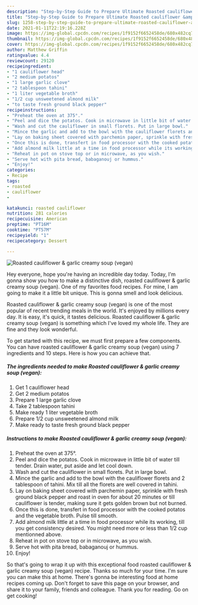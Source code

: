 ```yaml
---
description: "Step-by-Step Guide to Prepare Ultimate Roasted cauliflower &amp;amp; garlic creamy soup (vegan)"
title: "Step-by-Step Guide to Prepare Ultimate Roasted cauliflower &amp;amp; garlic creamy soup (vegan)"
slug: 1258-step-by-step-guide-to-prepare-ultimate-roasted-cauliflower-and-amp-garlic-creamy-soup-vegan
date: 2021-01-11T22:19:16.228Z
image: https://img-global.cpcdn.com/recipes/1f9152f6652458de/680x482cq70/roasted-cauliflower-garlic-creamy-soup-vegan-recipe-main-photo.jpg
thumbnail: https://img-global.cpcdn.com/recipes/1f9152f6652458de/680x482cq70/roasted-cauliflower-garlic-creamy-soup-vegan-recipe-main-photo.jpg
cover: https://img-global.cpcdn.com/recipes/1f9152f6652458de/680x482cq70/roasted-cauliflower-garlic-creamy-soup-vegan-recipe-main-photo.jpg
author: Matthew Griffin
ratingvalue: 4.4
reviewcount: 29120
recipeingredient:
- "1 cauliflower head"
- "2 medium potatos"
- "1 large garlic clove"
- "2 tablespoon tahini"
- "1 liter vegetable broth"
- "1/2 cup unsweetened almond milk"
- "to taste fresh ground black pepper"
recipeinstructions:
- "Preheat the oven at 375°."
- "Peel and dice the potatos. Cook in microwave in little bit of water till tender. Drain water, put aside and let cool down."
- "Wash and cut the cauliflower in small florets. Put in large bowl."
- "Mince the garlic and add to the bowl with the cauliflower florets and 2 tablespoon of tahini. Mix till all the florets are well covered in tahini."
- "Lay on baking sheet covered with parchemin paper, sprinkle with fresh ground black pepper and roast in oven for about 20 minutes or till cauliflower is tender, making sure it gets golden brown but not burned."
- "Once this is done, transfert in food processor with the cooked potatos and the vegetable broth. Pulse till smooth."
- "Add almond milk little at a time in food processor while its working, till you get consistency desired. You might need more or less than 1/2 cup mentionned above."
- "Reheat in pot on stove top or in microwave, as you wish."
- "Serve hot with pita bread, babaganouj or hummus."
- "Enjoy!"
categories:
- Recipe
tags:
- roasted
- cauliflower
- 

katakunci: roasted cauliflower  
nutrition: 281 calories
recipecuisine: American
preptime: "PT16M"
cooktime: "PT57M"
recipeyield: "1"
recipecategory: Dessert

---
```



![Roasted cauliflower &amp; garlic creamy soup (vegan)](https://img-global.cpcdn.com/recipes/1f9152f6652458de/680x482cq70/roasted-cauliflower-garlic-creamy-soup-vegan-recipe-main-photo.jpg)

Hey everyone, hope you're having an incredible day today. Today, I'm gonna show you how to make a distinctive dish, roasted cauliflower &amp; garlic creamy soup (vegan). One of my favorites food recipes. For mine, I am going to make it a little bit unique. This is gonna smell and look delicious.



Roasted cauliflower &amp; garlic creamy soup (vegan) is one of the most popular of recent trending meals in the world. It's enjoyed by millions every day. It is easy, it's quick, it tastes delicious. Roasted cauliflower &amp; garlic creamy soup (vegan) is something which I've loved my whole life. They are fine and they look wonderful.


To get started with this recipe, we must first prepare a few components. You can have roasted cauliflower &amp; garlic creamy soup (vegan) using 7 ingredients and 10 steps. Here is how you can achieve that.

<!--inarticleads1-->

##### The ingredients needed to make Roasted cauliflower &amp; garlic creamy soup (vegan):

1. Get 1 cauliflower head
1. Get 2 medium potatos
1. Prepare 1 large garlic clove
1. Take 2 tablespoon tahini
1. Make ready 1 liter vegetable broth
1. Prepare 1/2 cup unsweetened almond milk
1. Make ready to taste fresh ground black pepper




<!--inarticleads2-->

##### Instructions to make Roasted cauliflower &amp; garlic creamy soup (vegan):

1. Preheat the oven at 375°.
1. Peel and dice the potatos. Cook in microwave in little bit of water till tender. Drain water, put aside and let cool down.
1. Wash and cut the cauliflower in small florets. Put in large bowl.
1. Mince the garlic and add to the bowl with the cauliflower florets and 2 tablespoon of tahini. Mix till all the florets are well covered in tahini.
1. Lay on baking sheet covered with parchemin paper, sprinkle with fresh ground black pepper and roast in oven for about 20 minutes or till cauliflower is tender, making sure it gets golden brown but not burned.
1. Once this is done, transfert in food processor with the cooked potatos and the vegetable broth. Pulse till smooth.
1. Add almond milk little at a time in food processor while its working, till you get consistency desired. You might need more or less than 1/2 cup mentionned above.
1. Reheat in pot on stove top or in microwave, as you wish.
1. Serve hot with pita bread, babaganouj or hummus.
1. Enjoy!




So that's going to wrap it up with this exceptional food roasted cauliflower &amp; garlic creamy soup (vegan) recipe. Thanks so much for your time. I'm sure you can make this at home. There's gonna be interesting food at home recipes coming up. Don't forget to save this page on your browser, and share it to your family, friends and colleague. Thank you for reading. Go on get cooking!
